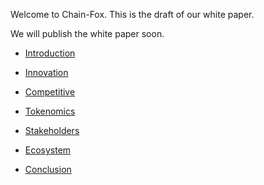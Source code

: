 Welcome to Chain-Fox. This is the draft of our white paper.


We will publish the white paper soon.


- [Introduction](/chapters/01-introduction.md)

- [Innovation](/chapters/02-innovation.md)

- [Competitive](/chapters/03-competitive.md)

- [Tokenomics](/chapters/04-tokenomics.md)

- [Stakeholders](/chapters/05-stakeholders.md)

- [Ecosystem](/chapters/06-ecosystem.md)

- [Conclusion](/chapters/07-conclusion.md)